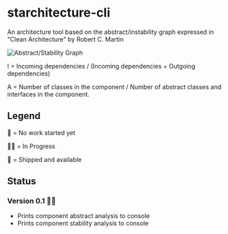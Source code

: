 # starchitecture-cli
An architecture tool based on the abstract/instability graph expressed in "Clean Architecture" by Robert C. Martin

![Abstract/Stability Graph](https://adriancitu.files.wordpress.com/2017/12/sapprinciple1.png)

I = Incoming dependencies / (Incoming dependencies + Outgoing dependencies)

A = Number of classes in the component / Number of abstract classes and interfaces in the component.

## Legend

🧠 = No work started yet

👨‍💻 = In Progress 

🚢 = Shipped and available

## Status

### Version 0.1 👨‍💻 
- Prints component abstract analysis to console
- Prints component stability analysis to console